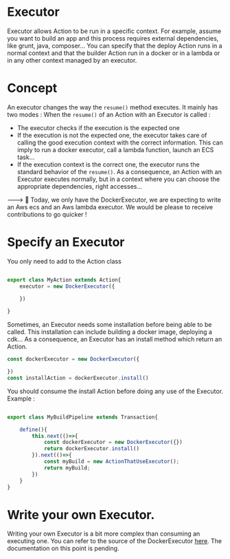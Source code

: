 # Executor

Executor allows Action to be run in a specific context. For example, assume you want to build an app and this process requires external dependencies, like grunt, java, composer...
You can specify that the deploy Action runs in a normal context and that the builder Action run in a docker or in a lambda or in any other context managed by an executor.

# Concept

An executor changes the way the `resume()` method executes. It mainly has two modes :
When the `resume()` of an Action with an Executor is called :
- The executor checks if the execution is the expected one
- If the execution is not the expected one, the executor takes care of calling the good execution context with the correct information. This can imply to run a docker executor, call a lambda function, launch an ECS task...
- If the execution context is the correct one, the executor runs the standard behavior of the `resume()`.
As a consequence, an Action with an Executor executes normally, but in a context where you can choose the appropriate dependencies, right accesses...

---> :construction_worker: Today, we only have the DockerExecutor, we are expecting to write an Aws ecs and an Aws lambda executor. We would be please to receive contributions to go quicker !

# Specify an Executor

You only need to add to the Action class

```typescript

export class MyAction extends Action{
    executor = new DockerExecutor({
        
    })

}

```

Sometimes, an Executor needs some installation before being able to be called.
This installation can include building a docker image, deploying a cdk...
As a consequence, an Executor has an install method which return an Action.

```typescript
const dockerExecutor = new DockerExecutor({

})
const installAction = dockerExecutor.install()

```

You should consume the install Action before doing any use of the Executor.
Example : 
```typescript

export class MyBuildPipeline extends Transaction{

    define(){
        this.next(()=>{
            const dockerExecutor = new DockerExecutor({})
            return dockerExecutor.install() 
        }).next(()=>{
            const myBuild = new ActionThatUseExecutor();
            return myBuild;
        })
    }
}
```


# Write your own Executor.

Writing your own Executor is a bit more complex than consuming an executing one.
You can refer to the source of the DockerExecutor [here](./../src/helpers/src/executors/docker-executor/).
The documentation on this point is pending.
